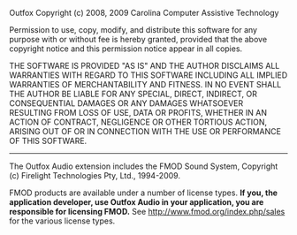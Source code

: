 Outfox Copyright (c) 2008, 2009 Carolina Computer Assistive Technology

Permission to use, copy, modify, and distribute this software for any purpose with or without fee is hereby granted, provided that the above copyright notice and this permission notice appear in all copies.

THE SOFTWARE IS PROVIDED "AS IS" AND THE AUTHOR DISCLAIMS ALL WARRANTIES WITH REGARD TO THIS SOFTWARE INCLUDING ALL IMPLIED WARRANTIES OF MERCHANTABILITY AND FITNESS. IN NO EVENT SHALL THE AUTHOR BE LIABLE FOR ANY SPECIAL, DIRECT, INDIRECT, OR CONSEQUENTIAL DAMAGES OR ANY DAMAGES WHATSOEVER RESULTING FROM LOSS OF USE, DATA OR PROFITS, WHETHER IN AN ACTION OF CONTRACT, NEGLIGENCE OR OTHER TORTIOUS ACTION, ARISING OUT OF OR IN CONNECTION WITH THE USE OR PERFORMANCE OF THIS SOFTWARE.


---


The Outfox Audio extension includes the FMOD Sound System, Copyright (c) Firelight Technologies Pty, Ltd., 1994-2009.

FMOD products are available under a number of license types. **If you, the application developer, use Outfox Audio in your application, you are responsible for licensing FMOD.** See http://www.fmod.org/index.php/sales for the various license types.
